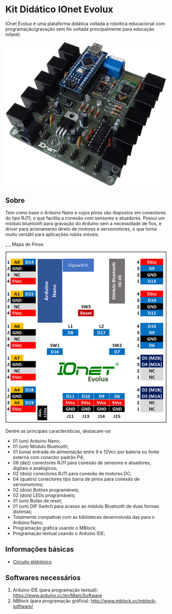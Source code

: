 # Kit Didático IOnet Evolux
IOnet Evolux é uma plataforma didática voltada à robótica educacional com programação/gravação sem fio voltada principalmente para educação infantil. 

![IOnet Evolux](IOnet_Evolux.png?raw=true "IOnet Evolux")

## Sobre
Tem como base o Arduino Nano e cujos pinos são dispostos em conectores do tipo RJ11, o que facilita a conexão com sensores e atuadores. Possui um módulo bluetooth para gravação do Arduino sem a necessidade de fios, e driver para acionamento direto de motores e servomotores, o que torna muito versátil para aplicações robôs móveis.

_ _ Mapa de Pinos

![IOnet Evolux Mapa de Pinos](IOnet_Evolux_MapaDePinos.png?raw=true "IOnet Evolux Mapa de Pinos")

Dentre as principais características, destacam-se:
* 01 (um) Arduino Nano;
* 01 (um) Módulo Bluetooth;
* 01 (uma) entrada de alimentação entre 9 e 12Vcc por bateria ou fonte externa com conector padrão P4;
* 08 (dez) conectores RJ11 para conexão de sensores e atuadores, digitais e analógicos;
* 02 (dois) conectores RJ11 para conexão de motores DC;
* 04 (quatro) conectores tipo barra de pinos para conexão de servomotores;
* 02 (dois) Botões programáveis;
* 02 (dois) LEDs programáveis;
* 01 (um) Botão de reset;
* 01 (um) DIP Switch para acesso ao módulo Bluetooth de duas formas distintas;
* Totalmente compatível com as bibliotecas desenvolvida das para o Arduino Nano;
*	Programação gráfica usando o MBlock;
*	Programação textual usando o Arduino IDE;

## Informações básicas
* [Circuito eletrônico](IOnet_Evolux_Circuito.pdf)

## Softwares necessários

1. Arduino IDE (para programação textual): https://www.arduino.cc/en/Main/Software
1. MBlock (para programação gráfica): http://www.mblock.cc/mblock-software/
